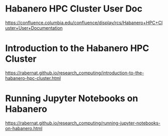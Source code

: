 # Habanero HPC Cluster User Doc
https://confluence.columbia.edu/confluence/display/rcs/Habanero+HPC+Cluster+User+Documentation

# Introduction to the Habanero HPC Cluster
https://rabernat.github.io/research_computing/introduction-to-the-habanero-hpc-cluster.html

# Running Jupyter Notebooks on Habanero
https://rabernat.github.io/research_computing/running-jupyter-notebooks-on-habanero.html

